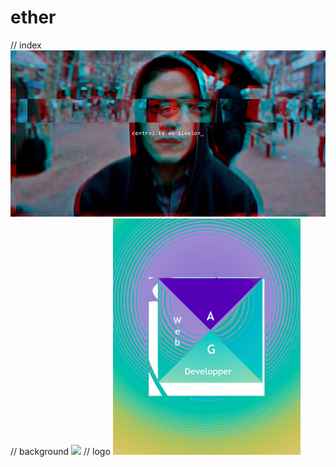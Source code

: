 # ether
// index
![mr-robot-tv-series-hd-wallpaper-preview](https://github.com/magicickey/ether/blob/main/mr-robot-tv-series-hd-wallpaper-preview.jpg?raw=true)
// background 
![](?raw=true)
// logo 
![boite-logo-vide](https://github.com/magicickey/ether/blob/main/boite-logo-vide.png?raw=true)
